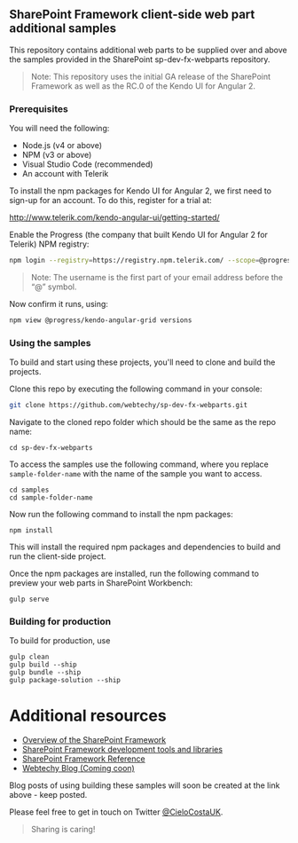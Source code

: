## SharePoint Framework client-side web part additional samples

This repository contains additional web parts to be supplied over and above the samples provided in the SharePoint sp-dev-fx-webparts repository.

> Note: This repository uses the initial GA release of the SharePoint Framework as well as the RC.0 of the Kendo UI for Angular 2.

### Prerequisites

You will need the following:

* Node.js (v4 or above)
* NPM (v3 or above)
* Visual Studio Code (recommended)
* An account with Telerik

To install the npm packages for Kendo UI for Angular 2, we first need to sign-up for an account. To do this, register for a trial at:

http://www.telerik.com/kendo-angular-ui/getting-started/

Enable the Progress (the company that built Kendo UI for Angular 2 for Telerik) NPM registry:

```bash
npm login --registry=https://registry.npm.telerik.com/ --scope=@progress
```

> Note: The username is the first part of your email address before the “@” symbol.

Now confirm it runs, using:

```bash
npm view @progress/kendo-angular-grid versions
```

### Using the samples

To build and start using these projects, you'll need to clone and build the projects. 

Clone this repo by executing the following command in your console:

```bash
git clone https://github.com/webtechy/sp-dev-fx-webparts.git
```

Navigate to the cloned repo folder which should be the same as the repo name:

```
cd sp-dev-fx-webparts
```

To access the samples use the following command, where you replace `sample-folder-name` with the name of the sample you want to access. 

```
cd samples
cd sample-folder-name

```

Now run the following command to install the npm packages:

```
npm install
```

This will install the required npm packages and dependencies to build and run the client-side project.


Once the npm packages are installed, run the following command to preview your web parts in SharePoint Workbench:

```
gulp serve
```

### Building for production

To build for production, use

```
gulp clean
gulp build --ship
gulp bundle --ship
gulp package-solution --ship
```

# Additional resources 

* [Overview of the SharePoint Framework](http://dev.office.com/sharepoint/docs/spfx/sharepoint-framework-overview)
* [SharePoint Framework development tools and libraries](http://dev.office.com/sharepoint/docs/spfx/tools-and-libraries)
* [SharePoint Framework Reference](https://sharepoint.github.io/)
* [Webtechy Blog (Coming coon)](http://www.webtechy.co.uk)

Blog posts of using building these samples will soon be created at the link above - keep posted.

Please feel free to get in touch on Twitter [@CieloCostaUK](https://twitter.com/CieloCostaUK).

> Sharing is caring!
